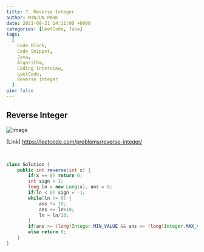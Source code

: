 ```yaml
---
title: 7. Reverse Integer
author: MINJUN PARK
date: 2021-08-21 14:11:00 +0900
categories: [LeetCode, Java]
tags:
  [
    Code Block,
    Code Snippet,
    Java,
    Algorithm,
    Coding Interview,
    LeetCode,
    Reverse Integer
  ]
pin: false
---
```


## Reverse Integer

![image](https://user-images.githubusercontent.com/88752447/130302689-93185c4f-eacb-4048-bc6d-92610c10fd9f.png)

[Link] <https://leetcode.com/problems/reverse-integer/>

<br>

```java
class Solution {
    public int reverse(int x) {
        if(x == 0) return 0;
        int sign = 1;
        long ln = new Long(x), ans = 0;
        if(ln < 0) sign = -1;
        while(ln != 0) {
            ans *= 10;
            ans += ln%10;
            ln = ln/10;
        }
        if(ans >= (long)Integer.MIN_VALUE && ans <= (long)Integer.MAX_VALUE) return (int)ans;
        else return 0;
    }
}
```

